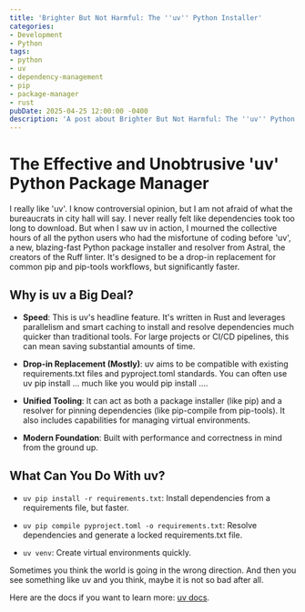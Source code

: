 ```yaml
---
title: 'Brighter But Not Harmful: The ''uv'' Python Installer'
categories:
- Development
- Python
tags:
- python
- uv
- dependency-management
- pip
- package-manager
- rust
pubDate: 2025-04-25 12:00:00 -0400
description: 'A post about Brighter But Not Harmful: The ''uv'' Python Installer.'
---
```



# The Effective and Unobtrusive 'uv' Python Package Manager

I really like 'uv'. I know controversial opinion, but I am not afraid of what the bureaucrats in city hall will say. I never really felt like dependencies took too long to download. But when I saw uv in action, I mourned the collective hours of all the python users who had the misfortune of coding before 'uv', a new, blazing-fast Python package installer and resolver from Astral, the creators of the Ruff linter. It's designed to be a drop-in replacement for common pip and pip-tools workflows, but significantly faster.

## Why is uv a Big Deal?

- **Speed**: This is uv's headline feature. It's written in Rust and leverages parallelism and smart caching to install and resolve dependencies much quicker than traditional tools. For large projects or CI/CD pipelines, this can mean saving substantial amounts of time.

- **Drop-in Replacement (Mostly)**: uv aims to be compatible with existing requirements.txt files and pyproject.toml standards. You can often use uv pip install ... much like you would pip install ....

- **Unified Tooling**: It can act as both a package installer (like pip) and a resolver for pinning dependencies (like pip-compile from pip-tools). It also includes capabilities for managing virtual environments.

- **Modern Foundation**: Built with performance and correctness in mind from the ground up.

## What Can You Do With uv?

- `uv pip install -r requirements.txt`: Install dependencies from a requirements file, but faster.

- `uv pip compile pyproject.toml -o requirements.txt`: Resolve dependencies and generate a locked requirements.txt file.

- `uv venv`: Create virtual environments quickly.

Sometimes you think the world is going in the wrong direction. And then you see something like uv and you think, maybe it is not so bad after all.

Here are the docs if you want to learn more: [uv docs](https://astral.sh/uv/).

